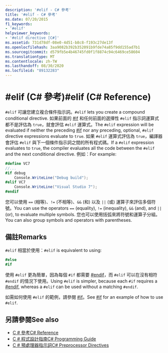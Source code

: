 ```yaml
---
description: '#elif - C# 參考'
title: '#elif - C# 參考'
ms.date: 07/20/2015
f1_keywords:
- '#elif'
helpviewer_keywords:
- '#elif directive [C#]'
ms.assetid: 731d78df-08e0-4d51-b8c8-f193c27de13f
ms.openlocfilehash: 3aa9082b392b352091b9fde74a85f9dd155ad7b1
ms.sourcegitcommit: d579fb5e4b46745fd0f1f8874c94c6469ce58604
ms.translationtype: MT
ms.contentlocale: zh-TW
ms.lasthandoff: 08/30/2020
ms.locfileid: "89132283"
---
```

# <a name="elif-c-reference"></a><span data-ttu-id="7b762-103">#elif (C# 參考)</span><span class="sxs-lookup"><span data-stu-id="7b762-103">#elif (C# Reference)</span></span>
<span data-ttu-id="7b762-104">`#elif` 可讓您建立複合條件指示詞。</span><span class="sxs-lookup"><span data-stu-id="7b762-104">`#elif` lets you create a compound conditional directive.</span></span> <span data-ttu-id="7b762-105">如果前面的 [#if](./preprocessor-if.md) 和任何前面的選擇性 `#elif` 指示詞運算式都不是評估為 `true`，就會評估 `#elif` 運算式。</span><span class="sxs-lookup"><span data-stu-id="7b762-105">The `#elif` expression will be evaluated if neither the preceding [#if](./preprocessor-if.md) nor any preceding, optional, `#elif` directive expressions evaluate to `true`.</span></span> <span data-ttu-id="7b762-106">如果 `#elif` 運算式評估為 `true`，編譯器會評估 `#elif` 與下一個條件指示詞之間的所有程式碼。</span><span class="sxs-lookup"><span data-stu-id="7b762-106">If a `#elif` expression evaluates to `true`, the compiler evaluates all the code between the `#elif` and the next conditional directive.</span></span> <span data-ttu-id="7b762-107">例如：</span><span class="sxs-lookup"><span data-stu-id="7b762-107">For example:</span></span>  
  
```csharp
#define VC7  
//...  
#if debug  
    Console.WriteLine("Debug build");  
#elif VC7  
    Console.WriteLine("Visual Studio 7");  
#endif  
```  
  
 <span data-ttu-id="7b762-108">您可以使用 `==` (相等)、`!=` (不相等)、`&&` (和) 以及 `||` (或) 運算子來評估多個符號。</span><span class="sxs-lookup"><span data-stu-id="7b762-108">You can use the operators `==` (equality), `!=` (inequality), `&&` (and), and `||` (or), to evaluate multiple symbols.</span></span> <span data-ttu-id="7b762-109">您也可以使用括弧來將符號和運算子分組。</span><span class="sxs-lookup"><span data-stu-id="7b762-109">You can also group symbols and operators with parentheses.</span></span>  
  
## <a name="remarks"></a><span data-ttu-id="7b762-110">備註</span><span class="sxs-lookup"><span data-stu-id="7b762-110">Remarks</span></span>  
 <span data-ttu-id="7b762-111">`#elif` 相當於使用：</span><span class="sxs-lookup"><span data-stu-id="7b762-111">`#elif` is equivalent to using:</span></span>  
  
```csharp
#else  
#if  
```  
  
 <span data-ttu-id="7b762-112">使用 `#elif` 更為簡單，因為每個 `#if` 都需要 [#endif](./preprocessor-endif.md)，而 `#elif` 可以在沒有相符 `#endif` 的情況下使用。</span><span class="sxs-lookup"><span data-stu-id="7b762-112">Using `#elif` is simpler, because each `#if` requires a [#endif](./preprocessor-endif.md), whereas a `#elif` can be used without a matching `#endif`.</span></span>  
  
 <span data-ttu-id="7b762-113">如需如何使用 `#elif` 的範例，請參閱 [#if](./preprocessor-if.md)。</span><span class="sxs-lookup"><span data-stu-id="7b762-113">See [#if](./preprocessor-if.md) for an example of how to use `#elif`.</span></span>  
  
## <a name="see-also"></a><span data-ttu-id="7b762-114">另請參閱</span><span class="sxs-lookup"><span data-stu-id="7b762-114">See also</span></span>

- [<span data-ttu-id="7b762-115">C # 參考</span><span class="sxs-lookup"><span data-stu-id="7b762-115">C# Reference</span></span>](../index.md)
- [<span data-ttu-id="7b762-116">C # 程式設計指南</span><span class="sxs-lookup"><span data-stu-id="7b762-116">C# Programming Guide</span></span>](../../programming-guide/index.md)
- [<span data-ttu-id="7b762-117">C # 預處理器指示詞</span><span class="sxs-lookup"><span data-stu-id="7b762-117">C# Preprocessor Directives</span></span>](./index.md)

